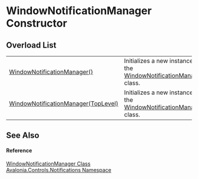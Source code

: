 # WindowNotificationManager Constructor


## Overload List
<table>
<tr>
<td><a href="M_Avalonia_Controls_Notifications_WindowNotificationManager__ctor">WindowNotificationManager()</a></td>
<td>Initializes a new instance of the <a href="T_Avalonia_Controls_Notifications_WindowNotificationManager">WindowNotificationManager</a> class.</td>
</tr>
<tr>
<td><a href="M_Avalonia_Controls_Notifications_WindowNotificationManager__ctor_1">WindowNotificationManager(TopLevel)</a></td>
<td>Initializes a new instance of the <a href="T_Avalonia_Controls_Notifications_WindowNotificationManager">WindowNotificationManager</a> class.</td>
</tr>
</table>

## See Also


#### Reference
<a href="T_Avalonia_Controls_Notifications_WindowNotificationManager">WindowNotificationManager Class</a>  
<a href="N_Avalonia_Controls_Notifications">Avalonia.Controls.Notifications Namespace</a>  
